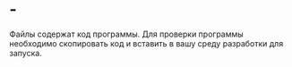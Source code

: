 # -
Файлы содержат код программы. Для проверки программы необходимо скопировать код и вставить в вашу среду разработки для запуска. 
